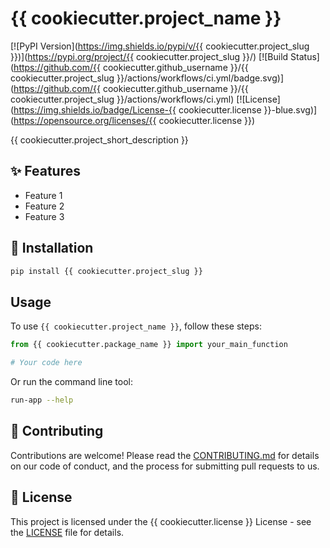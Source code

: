 # {{ cookiecutter.project_name }}

[![PyPI Version](https://img.shields.io/pypi/v/{{ cookiecutter.project_slug }})](https://pypi.org/project/{{ cookiecutter.project_slug }}/)
[![Build Status](https://github.com/{{ cookiecutter.github_username }}/{{ cookiecutter.project_slug }}/actions/workflows/ci.yml/badge.svg)](https://github.com/{{ cookiecutter.github_username }}/{{ cookiecutter.project_slug }}/actions/workflows/ci.yml)
[![License](https://img.shields.io/badge/License-{{ cookiecutter.license }}-blue.svg)](https://opensource.org/licenses/{{ cookiecutter.license }})

{{ cookiecutter.project_short_description }}

## ✨ Features

- Feature 1
- Feature 2
- Feature 3

## 🚀 Installation

```bash
pip install {{ cookiecutter.project_slug }}
```

## Usage

To use `{{ cookiecutter.project_name }}`, follow these steps:

```python
from {{ cookiecutter.package_name }} import your_main_function

# Your code here
```

Or run the command line tool:

```bash
run-app --help
```

## 🤝 Contributing

Contributions are welcome! Please read the [CONTRIBUTING.md](CONTRIBUTING.md) for details on our code of conduct, and the process for submitting pull requests to us.

## 📜 License

This project is licensed under the {{ cookiecutter.license }} License - see the [LICENSE](LICENSE) file for details.
